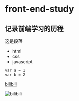 # front-end-study
## 记录前端学习的历程

这是段落

- html
- css
- javascript

```
var a = 1
var b = 2
```

[bilibili](https://www.bilibili.com/account/dynamic)

![bilibili](http://i0.hdslb.com/bfs/archive/4480ba540c48c301a1ee1da7d6dae6ebdcb51487.png)

